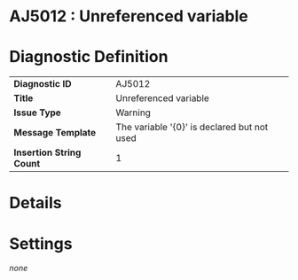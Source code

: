 # AJ5012 : Unreferenced variable

# Diagnostic Definition

<table>
  <tr>
    <td class="header"><b>Diagnostic ID</b></td>
    <td>AJ5012</td>
  </tr>
  <tr>
    <td class="header"><b>Title</b></td>
    <td>Unreferenced variable</td>
  </tr>
  <tr>
    <td class="header"><b>Issue Type</b></td>
    <td>Warning</td>
  </tr>
  <tr>
    <td class="header"><b>Message Template</b></td>
    <td>The variable '{0}' is declared but not used</td>
  </tr>
  <tr>
    <td class="header"><b>Insertion String Count</b></td>
    <td>1</td>
  </tr>
</table>

# Details



# Settings

*none*

